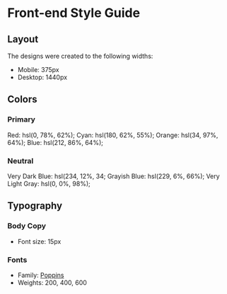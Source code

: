 # Front-end Style Guide

## Layout

The designs were created to the following widths:

- Mobile: 375px
- Desktop: 1440px

## Colors

### Primary

Red: hsl(0, 78%, 62%);
Cyan: hsl(180, 62%, 55%);
Orange: hsl(34, 97%, 64%);
Blue: hsl(212, 86%, 64%);

### Neutral

Very Dark Blue: hsl(234, 12%, 34;
Grayish Blue: hsl(229, 6%, 66%);
Very Light Gray: hsl(0, 0%, 98%);

## Typography

### Body Copy

- Font size: 15px

### Fonts

- Family: [Poppins](https://fonts.google.com/specimen/Poppins)
- Weights: 200, 400, 600
